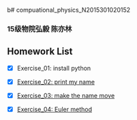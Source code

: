 b# compuational_physics_N2015301020152
### 15级物院弘毅 陈亦林
## Homework List
- [x] Exercise_01: install python
- [x] [Exercise_02: print my name](https://github.com/chenyilin123/computational_physics_N2015301020152/tree/master/Exercise%2002%20print%20my%20name)
- [x] [Exercise_03: make the name move](https://github.com/chenyilin123/computational_physics_N2015301020152/tree/master/Exercise%2003%20make%20the%20name%20move)
- [x] [Exercise_04: Euler method](https://www.zybuluo.com/login?return_to=https%3A%2F%2Fwww.zybuluo.com%2Fmdeditor#full-reader)



